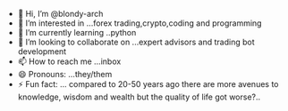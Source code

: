- 👋 Hi, I’m @blondy-arch
- 👀 I’m interested in ...forex trading,crypto,coding and programming
- 🌱 I’m currently learning ..python 
- 💞️ I’m looking to collaborate on ...expert advisors and trading bot development
- 📫 How to reach me ...inbox
- 😄 Pronouns: ...they/them
- ⚡ Fun fact: ...
compared to 20-50 years ago there are more avenues to knowledge, wisdom and wealth but the quality of life got worse?..
<!---
blondy-arch/blondy-arch is a ✨ special ✨ repository because its `README.md` (this file) appears on your GitHub profile.
You can click the Preview link to take a look at your changes.
--->
